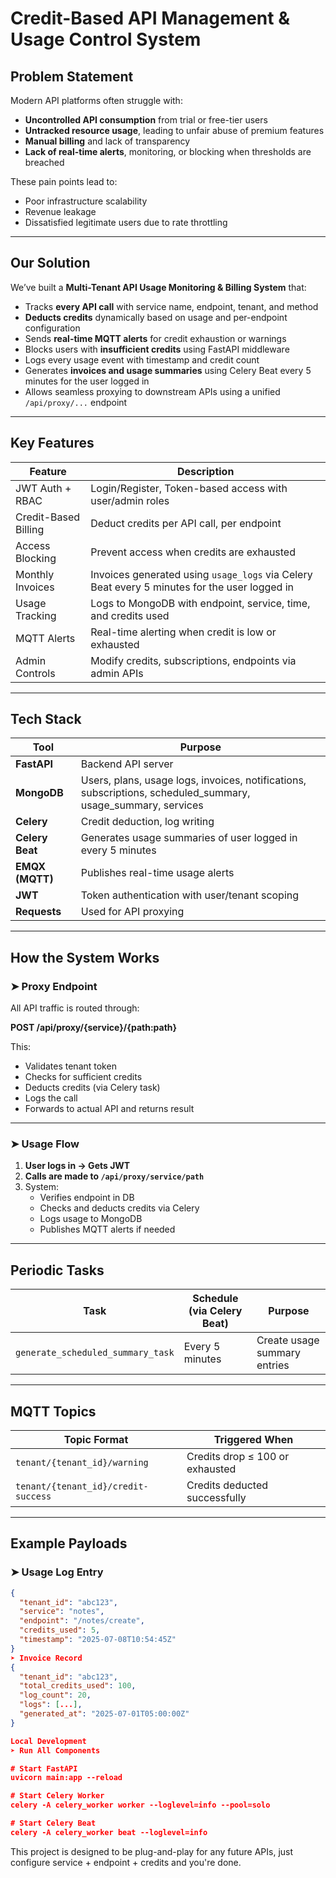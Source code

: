 # Credit-Based API Management  & Usage Control System 

## Problem Statement

Modern API platforms often struggle with:
- **Uncontrolled API consumption** from trial or free-tier users  
- **Untracked resource usage**, leading to unfair abuse of premium features  
- **Manual billing** and lack of transparency  
- **Lack of real-time alerts**, monitoring, or blocking when thresholds are breached

These pain points lead to:
- Poor infrastructure scalability  
- Revenue leakage  
- Dissatisfied legitimate users due to rate throttling

---

## Our Solution

We’ve built a **Multi-Tenant API Usage Monitoring & Billing System** that:

- Tracks **every API call** with service name, endpoint, tenant, and method  
- **Deducts credits** dynamically based on usage and per-endpoint configuration  
- Sends **real-time MQTT alerts** for credit exhaustion or warnings  
- Blocks users with **insufficient credits** using FastAPI middleware  
- Logs every usage event with timestamp and credit count  
-  Generates **invoices and usage summaries** using Celery Beat every 5 minutes for the user logged in
- Allows seamless proxying to downstream APIs using a unified `/api/proxy/...` endpoint  

---

## Key Features

| Feature           | Description                                                                                |
|-------------------|--------------------------------------------------------------------------------------------|
| JWT Auth + RBAC   | Login/Register, Token-based access with user/admin roles                                   |
| Credit-Based Billing | Deduct credits per API call, per endpoint                                                  |
| Access Blocking   | Prevent access when credits are exhausted                                                  |
| Monthly Invoices  | Invoices generated using `usage_logs` via Celery Beat every 5 minutes for the user logged in |
| Usage Tracking    | Logs to MongoDB with endpoint, service, time, and credits used                             |
| MQTT Alerts       | Real-time alerting when credit is low or exhausted                                         |
| Admin Controls  | Modify credits, subscriptions, endpoints via admin APIs                               |

---

## Tech Stack

| Tool             | Purpose                                                                                                      |
|------------------|--------------------------------------------------------------------------------------------------------------|
| **FastAPI**       | Backend API server                                                                                           |
| **MongoDB**       | Users, plans, usage logs, invoices, notifications, subscriptions, scheduled_summary, usage_summary, services |
| **Celery**        | Credit deduction, log writing                                                                                |
| **Celery Beat**   | Generates usage summaries of user logged in every 5 minutes                                                  |
| **EMQX (MQTT)**   | Publishes real-time usage alerts                                                                             |
| **JWT**           | Token authentication with user/tenant scoping                                                                |
| **Requests**      | Used for API proxying                                                                                        |

---

## How the System Works

### ➤ Proxy Endpoint

All API traffic is routed through:

**POST /api/proxy/{service}/{path:path}**

This:
- Validates tenant token  
- Checks for sufficient credits  
- Deducts credits (via Celery task)  
- Logs the call  
- Forwards to actual API and returns result

---

### ➤ Usage Flow

1. **User logs in → Gets JWT**
2. **Calls are made to `/api/proxy/service/path`**
3. System:
   - Verifies endpoint in DB
   - Checks and deducts credits via Celery
   - Logs usage to MongoDB
   - Publishes MQTT alerts if needed

---


## Periodic Tasks

| Task                            | Schedule (via Celery Beat) | Purpose                         |
|---------------------------------|-----------------------------|---------------------------------|
| `generate_scheduled_summary_task` | Every 5 minutes             | Create usage summary entries    |

---

## MQTT Topics

| Topic Format                            | Triggered When                  |
|-----------------------------------------|----------------------------------|
| `tenant/{tenant_id}/warning`           | Credits drop ≤ 100 or exhausted |
| `tenant/{tenant_id}/credit-success`    | Credits deducted successfully    |

---

## Example Payloads

### ➤ Usage Log Entry

```json
{
  "tenant_id": "abc123",
  "service": "notes",
  "endpoint": "/notes/create",
  "credits_used": 5,
  "timestamp": "2025-07-08T10:54:45Z"
}
➤ Invoice Record
{
  "tenant_id": "abc123",
  "total_credits_used": 100,
  "log_count": 20,
  "logs": [...],
  "generated_at": "2025-07-01T05:00:00Z"
}

Local Development
➤ Run All Components

# Start FastAPI
uvicorn main:app --reload

# Start Celery Worker
celery -A celery_worker worker --loglevel=info --pool=solo

# Start Celery Beat
celery -A celery_worker beat --loglevel=info
```
This project is designed to be plug-and-play for any future APIs, just configure service + endpoint + credits and you're done.